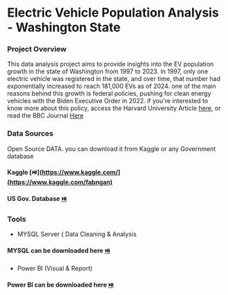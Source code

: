 # Electric Vehicle Population Analysis - Washington State

### Project Overview

This data analysis project aims to provide insights into the EV population growth in the state of Washington from 1997 to 2023. In 1997, only one electric vehicle was registered in the state, and over time, that number had exponentially increased to reach 181,000 EVs as of 2024. one of the main reasons behind this growth is federal policies, pushing for clean energy vehicles with the Biden Executive Order in 2022. if you're interested to know more about this policy, access the Harvard University Article [here](https://hls.harvard.edu/today/what-the-us-is-getting-right-and-wrong-about-the-move-to-electric-vehicles/), or read the BBC Journal [Here](https://www.bbc.com/news/business-57253947)



### Data Sources

Open Source DATA. you can download it from Kaggle or any Government database 
#### Kaggle [⏯️](https://www.kaggle.com/](https://www.kaggle.com/fabngan)
#### US Gov. Database [⏯️](https://data.gov/)


### Tools
-  MYSQL Server ( Data Cleaning & Analysis
#### MYSQL can be downloaded here [⏯️](https://www.mysql.com/)
     
-  Power BI (Visual & Report)
#### Power BI can be downloaded here [⏯️](https://www.microsoft.com/en-us/power-platform/products/power-bi/landing/free-account?ef_id=_k_055210d52cbc1859b4b5768f14a361e4_k_&OCID=AIDcmm80atqgos_SEM__k_055210d52cbc1859b4b5768f14a361e4_k_&msclkid=055210d52cbc1859b4b5768f14a361e4)
